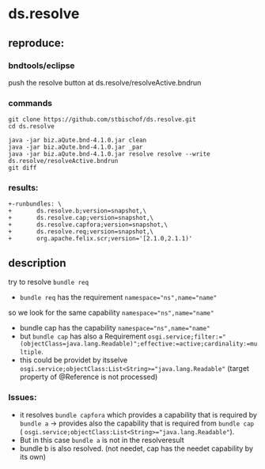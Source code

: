 # ds.resolve

## reproduce:

### bndtools/eclipse

push the resolve button at ds.resolve/resolveActive.bndrun

### commands
```
git clone https://github.com/stbischof/ds.resolve.git
cd ds.resolve

java -jar biz.aQute.bnd-4.1.0.jar clean
java -jar biz.aQute.bnd-4.1.0.jar _par
java -jar biz.aQute.bnd-4.1.0.jar resolve resolve --write ds.resolve/resolveActive.bndrun
git diff
```

### results:
```
+-runbundles: \
+       ds.resolve.b;version=snapshot,\
+       ds.resolve.cap;version=snapshot,\
+       ds.resolve.capfora;version=snapshot,\
+       ds.resolve.req;version=snapshot,\
+       org.apache.felix.scr;version='[2.1.0,2.1.1)'
```

##  description
try to resolve `bundle req`
- `bundle req` has the requirement `namespace="ns",name="name"`


so we look for the same capability `namespace="ns",name="name"`
- bundle cap has the capability `namespace="ns",name="name"`
- but `bundle cap` has also a Requirement `osgi.service;filter:="(objectClass=java.lang.Readable)";effective:=active;cardinality:=multiple`.
- this could be providet by itsselve `osgi.service;objectClass:List<String>="java.lang.Readable"` (target property of @Reference is not processed)

### Issues:
- it resolves `bundle capfora` which provides a capability that is required by `bundle a` -> provides also the capability that is required from `bundle cap` ( `osgi.service;objectClass:List<String>="java.lang.Readable"`).
- But in this case `bundle a` is not in the resolveresult
- bundle b is also resolved. (not needet, cap has the needet capability by its own)


